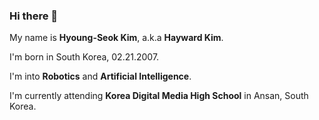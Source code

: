 ### Hi there 👋
My name is **Hyoung-Seok Kim**, a.k.a **Hayward Kim**.

I'm born in South Korea, 02.21.2007.

I'm into **Robotics** and **Artificial Intelligence**.

I'm currently attending **Korea Digital Media High School** in Ansan, South Korea.

